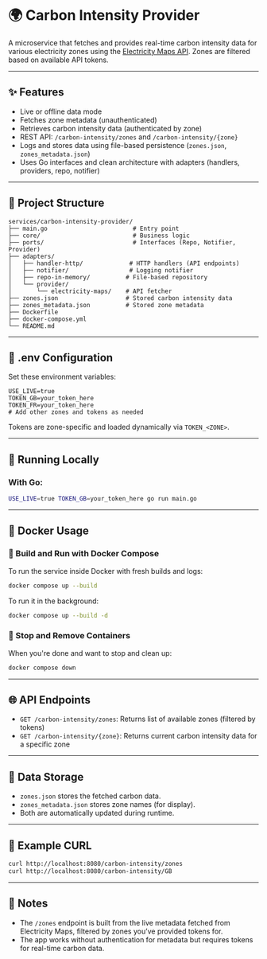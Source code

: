 # 🌍 Carbon Intensity Provider

A microservice that fetches and provides real-time carbon intensity data for various electricity zones using the [Electricity Maps API](https://www.electricitymap.org/). Zones are filtered based on available API tokens.

---

## ✨ Features

- Live or offline data mode
- Fetches zone metadata (unauthenticated)
- Retrieves carbon intensity data (authenticated by zone)
- REST API: `/carbon-intensity/zones` and `/carbon-intensity/{zone}`
- Logs and stores data using file-based persistence (`zones.json`, `zones_metadata.json`)
- Uses Go interfaces and clean architecture with adapters (handlers, providers, repo, notifier)

---

## 📂 Project Structure

```
services/carbon-intensity-provider/
├── main.go                        # Entry point
├── core/                          # Business logic
├── ports/                         # Interfaces (Repo, Notifier, Provider)
├── adapters/
│   ├── handler-http/             # HTTP handlers (API endpoints)
│   ├── notifier/                 # Logging notifier
│   ├── repo-in-memory/          # File-based repository
│   └── provider/
│       └── electricity-maps/    # API fetcher
├── zones.json                   # Stored carbon intensity data
├── zones_metadata.json          # Stored zone metadata
├── Dockerfile
├── docker-compose.yml
└── README.md
```

---

## 🔧 .env Configuration

Set these environment variables:

```env
USE_LIVE=true
TOKEN_GB=your_token_here
TOKEN_FR=your_token_here
# Add other zones and tokens as needed
```

Tokens are zone-specific and loaded dynamically via `TOKEN_<ZONE>`.

---

## 🚀 Running Locally

### With Go:

```bash
USE_LIVE=true TOKEN_GB=your_token_here go run main.go
```

---

## 🐳 Docker Usage

### 🚧 Build and Run with Docker Compose

To run the service inside Docker with fresh builds and logs:

```bash
docker compose up --build
```

To run it in the background:

```bash
docker compose up --build -d
```

### 🧹 Stop and Remove Containers

When you're done and want to stop and clean up:

```bash
docker compose down
```

---

## 🌐 API Endpoints

- `GET /carbon-intensity/zones`: Returns list of available zones (filtered by tokens)
- `GET /carbon-intensity/{zone}`: Returns current carbon intensity data for a specific zone

---

## 📁 Data Storage

- `zones.json` stores the fetched carbon data.
- `zones_metadata.json` stores zone names (for display).
- Both are automatically updated during runtime.

---

## 🧪 Example CURL

```bash
curl http://localhost:8080/carbon-intensity/zones
curl http://localhost:8080/carbon-intensity/GB
```

---

## 📌 Notes

- The `/zones` endpoint is built from the live metadata fetched from Electricity Maps, filtered by zones you’ve provided tokens for.
- The app works without authentication for metadata but requires tokens for real-time carbon data.
